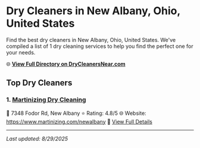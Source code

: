 # Dry Cleaners in New Albany, Ohio, United States

Find the best dry cleaners in New Albany, Ohio, United States. We've compiled a list of 1 dry cleaning services to help you find the perfect one for your needs.

🌐 **[View Full Directory on DryCleanersNear.com](https://drycleanersnear.com/city/US/Ohio/New%20Albany)**

## Top Dry Cleaners

### 1. [Martinizing Dry Cleaning](https://drycleanersnear.com/dryCleaner/689aa0402abe37ea0a6562b4/martinizing-dry-cleaning)
📍 7348 Fodor Rd, New Albany
⭐ Rating: 4.8/5
🌐 Website: https://www.martinizing.com/newalbany
🔗 [View Full Details](https://drycleanersnear.com/dryCleaner/689aa0402abe37ea0a6562b4/martinizing-dry-cleaning)


---

*Last updated: 8/29/2025*
